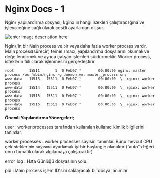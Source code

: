 ﻿# Nginx Docs - 1

Nginx yapılandırma dosyası, Nginx'in hangi istekleri çalıştıracağına ve işleyeceğine bağlı olarak çeşitli ayarlardan oluşur.

![enter image description here](https://image.slidesharecdn.com/igorsysoev-nginx-140117075821-phpapp02/95/2013-igor-sysoev-nginx-origen-evolucin-y-futuro-php-conference-argentina-4-638.jpg?cb=1390973748)

Nginx'in bir Main process ve bir veya daha fazla worker process vardır. Main process(sürecin) temel amacı, yapılandırma dosyalarını okumak ve değerlendirmek ve ayrıca çalışan işlemleri sürdürmektir. Worker process, isteklerin fiili olarak işlenmesini gerçekleştirir.

    root       15511       1  0 Feb07 ?        00:00:00 nginx: master process /usr/sbin/nginx -g daemon on; master_process on;
    www-data   15513   15511  0 Feb07 ?        00:00:00  \_ nginx: worker process
    www-data   15514   15511  0 Feb07 ?        00:00:00  \_ nginx: worker process
    www-data   15515   15511  0 Feb07 ?        00:00:00  \_ nginx: worker process
    www-data   15516   15511  0 Feb07 ?        00:00:00  \_ nginx: worker process

**Önemli Yapılandırma Yönergeleri;**

user : worker processes tarafından kullanılan kullanıcı kimlik bilgilerini tanımlar;

worker processes : worker processes sayısını tanımlar. Bunu mevcut CPU çekirdeklerinin sayısına ayarlamak iyi bir başlangıç olacaktır ("auto" değeri onu otomatik olarak algılamaya çalışacaktır)

error_log : Hata Günlüğü dosyasının yolu.

pid : Main process işlem ID'sini saklayacak bir dosya tanımlar.

